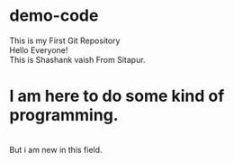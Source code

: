 # demo-code
This is my First Git Repository
<br>
Hello Everyone!
<br>
This is Shashank vaish From Sitapur.
<br>
<h1>I am here to do some kind of programming.</h1>
<br> 
But i am new in this field.
